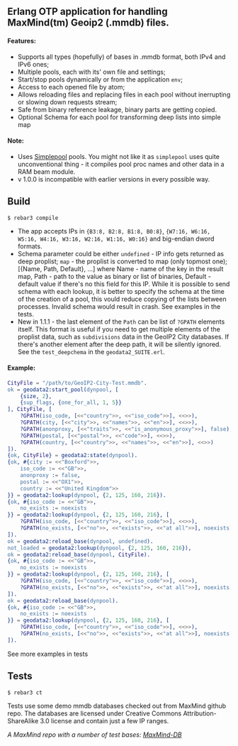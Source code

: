 ## Erlang OTP application for handling MaxMind(tm) Geoip2 (.mmdb) files.

#### Features:
* Supports all types (hopefully) of bases in .mmdb format, both IPv4 and IPv6 ones;
* Multiple pools, each with its' own file and settings;
* Start/stop pools dynamically or from the application `env`;
* Access to each opened file by atom;
* Allows reloading files and replacing files in each pool without inerrupting or slowing down requests stream;
* Safe from binary reference leakage, binary parts are getting copied.
* Optional Schema for each pool for transforming deep lists into simple map



#### Note:
* Uses [Simplepool](https://github.com/brigadier/simplepool) pools. You might not like it as
`simplepool` uses quite unconventional thing - it compiles pool proc names and other data in a RAM beam module.
* v 1.0.0 is incompatible with earlier versions in every possible way.

Build
-----

    $ rebar3 compile


* The app accepts IPs in `{B3:8, B2:8, B1:8, B0:8}`, `{W7:16, W6:16, W5:16, W4:16, W3:16, W2:16, W1:16, W0:16}`
and big-endian dword formats.
* Schema parameter could be either `undefined` - IP info gets returned as deep proplist; `map` - the proplist
is converted to map (only topmost one); [{Name, Path, Default}, ...] where Name - name of the key
in the result map, Path - path to the value as binary or list of binaries, Default - default value
if there's no this field for this IP. While it is possible to send schema with each lookup, it is better to specify
the schema at the time of the creation of a pool, this vould reduce copying of the lists between processes.
Invalid schema would result in crash. See examples in the tests.
* New in 1.1.1 - the last element of the `Path` can be list of `?GPATH` elements itself. This format is
useful if you need to get multiple elements of the proplist data, such as `subdivisions` data in the GeoIP2 City
databases. If there's another element after the deep path, it will be silently ignored.
See the `test_deepchema` in the `geodata2_SUITE.erl`.

#### Example:
```erlang
CityFile = "/path/to/GeoIP2-City-Test.mmdb".
ok = geodata2:start_pool(dynpool, [
    {size, 2},
    {sup_flags, {one_for_all, 1, 5}}
], CityFile, [
    ?GPATH(iso_code, [<<"country">>, <<"iso_code">>], <<>>),
    ?GPATH(city, [<<"city">>, <<"names">>, <<"en">>], <<>>),
    ?GPATH(anonproxy, [<<"traits">>, <<"is_anonymous_proxy">>], false),
    ?GPATH(postal, [<<"postal">>, <<"code">>], <<>>),
    ?GPATH(country, [<<"country">>, <<"names">>, <<"en">>], <<>>)
]).
{ok, CityFile} = geodata2:state(dynpool).
{ok, #{city := <<"Boxford">>,
    iso_code := <<"GB">>,
    anonproxy := false,
    postal := <<"OX1">>,
    country := <<"United Kingdom">>
}} = geodata2:lookup(dynpool, {2, 125, 160, 216}).
{ok, #{iso_code := <<"GB">>,
    no_exists := noexists
}} = geodata2:lookup(dynpool, {2, 125, 160, 216}, [
    ?GPATH(iso_code, [<<"country">>, <<"iso_code">>], <<>>),
    ?GPATH(no_exists, [<<"no">>, <<"exists">>, <<"at all">>], noexists)
]).
ok = geodata2:reload_base(dynpool, undefined).
not_loaded = geodata2:lookup(dynpool, {2, 125, 160, 216}),
ok = geodata2:reload_base(dynpool, CityFile).
{ok, #{iso_code := <<"GB">>,
    no_exists := noexists
}} = geodata2:lookup(dynpool, {2, 125, 160, 216}, [
    ?GPATH(iso_code, [<<"country">>, <<"iso_code">>], <<>>),
    ?GPATH(no_exists, [<<"no">>, <<"exists">>, <<"at all">>], noexists)
]).
ok = geodata2:reload_base(dynpool).
{ok, #{iso_code := <<"GB">>,
    no_exists := noexists
}} = geodata2:lookup(dynpool, {2, 125, 160, 216}, [
    ?GPATH(iso_code, [<<"country">>, <<"iso_code">>], <<>>),
    ?GPATH(no_exists, [<<"no">>, <<"exists">>, <<"at all">>], noexists)
]).
```

See more examples in tests


Tests
-----

    $ rebar3 ct

Tests use some demo mmdb databases checked out from MaxMind github repo. The databases are licensed under
Creative Commons Attribution-ShareAlike 3.0 license and contain just a few IP ranges.


*A MaxMind repo with a number of test bases: [MaxMind-DB](https://github.com/maxmind/MaxMind-DB/)*


